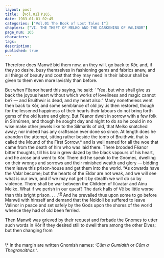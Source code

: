 ```yaml
---
layout: post
title: 【Vol.01】P165.
date: 1983-01-01 02:45
categories: ["Vol.01 The Book of Lost Tales I"]
chapters: ["VI. THE THEFT OF MELKO AND THE DARKENING OF VALINOR"]
page_num: 165
characters: 
tags: 
description: 
published: true
---
```


Therefore does Manwë bid them now, an they will, go back to Kôr, and, if they so desire, busy themselves in fashioning gems and fabrics anew, and all things of beauty and cost that they may need in their labour shall be given to them even more lavishly than before.

But when Fëanor heard this saying, he said: ‘ ‘Yea, but who shall give us back the joyous heart without which works of loveliness and magic cannot be? — and Bruithwir is dead, and my heart also.” Many nonetheless went then back to Kôr, and some semblance of old joy .is then restored, though for the lessened happiness of their hearts their labours do not bring forth gems of the old lustre and glory. But Fëanor dwelt in sorrow with a few folk in Sirnúmen, and though he sought day and night to do so he could in no wise make other jewels like to the Silmarils of old, that Melko snatched away; nor indeed has any craftsman ever done so since. At length does he abandon the attempt, sitting rather beside the tomb of Bruithwir, that is called the Mound of the First Sorrow,\* and is well named for all the woe that came from the death of him who was laid there. There brooded Fëanor bitter thoughts, till his brain grew dazed by the black vapours of his heart, and he arose and went to Kôr. There did he speak to the Gnomes, dwelling on their wrongs and sorrows and their minished wealth and glory — bidding them leave this prison-house and get them into the world. “As cowards have the Valar become; but the hearts of the Eldar are not weak, and we will see what is our own, and if we may not get it by stealth we will do so by violence. There shall be war between the Children of Ilúvatar and Ainu Melko. What if we perish in our quest? The dark halls of Vê be little worse than this bright prison. . . .”<SUP>[9]({{site.baseurl}}/vol01-p171)</SUP> And he prevailed thus upon some to go before Manwë with himself and demand that the Noldoli be suffered to leave Valinor in peace and set safely by the Gods upon the shores of the world whence they had of old been ferried.

Then Manwë was grieved by their request and forbade the Gnomes to utter such words in Kôr if they desired still to dwell there among the other Elves; but then changing from

<BR>
\* In the margin are written Gnomish names: <I>‘Cûm a Gumlaith</I> or <I>Cûm a Thegranaithos ’.</I>


